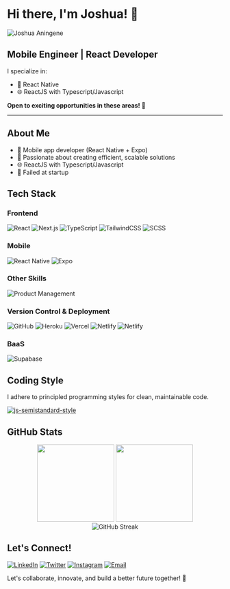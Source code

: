 # Hi there, I'm Joshua! 👋

<p align="left">
  <img src="https://komarev.com/ghpvc/?username=TryCatchBot&label=Profile%20views&color=0e75b6&style=flat" alt="Joshua Aningene" />
</p>

## Mobile Engineer | React Developer

I specialize in:
- 📱 React Native
- 🌐 ReactJS with Typescript/Javascript


**Open to exciting opportunities in these areas!** 📢

---

## About Me
- 📱 Mobile app developer (React Native + Expo)
- 🚀 Passionate about creating efficient, scalable solutions
- 🌐 ReactJS with Typescript/Javascript
- 🌱 Failed at startup 


## Tech Stack

### Frontend
![React](https://img.shields.io/badge/-React-61DAFB?style=flat-square&logo=react&logoColor=black)
![Next.js](https://img.shields.io/badge/-Next.js-000000?style=flat-square&logo=next.js&logoColor=white)
![TypeScript](https://img.shields.io/badge/-TypeScript-3178C6?style=flat-square&logo=typescript&logoColor=white)
![TailwindCSS](https://img.shields.io/badge/-TailwindCSS-38B2AC?style=flat-square&logo=tailwind-css&logoColor=white)
![SCSS](https://img.shields.io/badge/-SCSS-CC6699?style=flat-square&logo=sass&logoColor=white)



### Mobile
![React Native](https://img.shields.io/badge/-React_Native-61DAFB?style=flat-square&logo=react&logoColor=black)
![Expo](https://img.shields.io/badge/-Expo-000020?style=flat-square&logo=expo&logoColor=white)

### Other Skills
![Product Management](https://img.shields.io/badge/product%20manager-8A2BE2)

<!-- https://img.shields.io/badge/product%20manager-8A2BE2 -->


### Version Control & Deployment
![GitHub](https://img.shields.io/badge/-GitHub-181717?style=flat-square&logo=github)
![Heroku](https://img.shields.io/badge/-Heroku-430098?style=flat-square&logo=heroku)
![Vercel](https://img.shields.io/badge/-Vercel-000000?style=flat-square&logo=vercel)
![Netlify](https://img.shields.io/badge/-Netlify-00C7B7?style=flat-square&logo=netlify&logoColor=white)
![Netlify](https://img.shields.io/badge/-Onrender-00C7B7?style=flat-square&logo=onrender&logoColor=white)


### BaaS
![Supabase](https://img.shields.io/badge/-Supabase-3ECF8E?style=flat-square&logo=supabase&logoColor=white)



## Coding Style
I adhere to principled programming styles for clean, maintainable code.

[![js-semistandard-style](https://raw.githubusercontent.com/standard/semistandard/master/badge.svg)](https://github.com/standard/semistandard)

## GitHub Stats

<div align="center">
  <img height="180em" src="https://github-readme-stats.vercel.app/api?username=TryCatchBot&show_icons=true&theme=dracula&include_all_commits=true&count_private=true"/>
  <img height="180em" src="https://github-readme-stats.vercel.app/api/top-langs/?username=TryCatchBot&layout=compact&langs_count=7&theme=dracula"/>
</div>

<div align="center">
  <img src="https://streak-stats.demolab.com?user=TryCatchBot&theme=dracula" alt="GitHub Streak" />
</div>

## Let's Connect!
[![LinkedIn](https://img.shields.io/badge/-Joshua_Aningene-0077B5?style=flat-square&logo=Linkedin&logoColor=white)](https://www.linkedin.com/in/trycatchbot)
[![Twitter](https://img.shields.io/badge/-@trycatchbot-1DA1F2?style=flat-square&logo=Twitter&logoColor=white)](https://twitter.com/trycatchbot)
[![Instagram](https://img.shields.io/badge/-@trycatchbot-E4405F?style=flat-square&logo=Instagram&logoColor=white)](https://instagram.com/trycatchbot)
[![Email](https://img.shields.io/badge/-trycatchbot@gmail.com-D14836?style=flat-square&logo=Gmail&logoColor=white)](mailto:trycatchbot@gmail.com)

Let's collaborate, innovate, and build a better future together! 🚀
